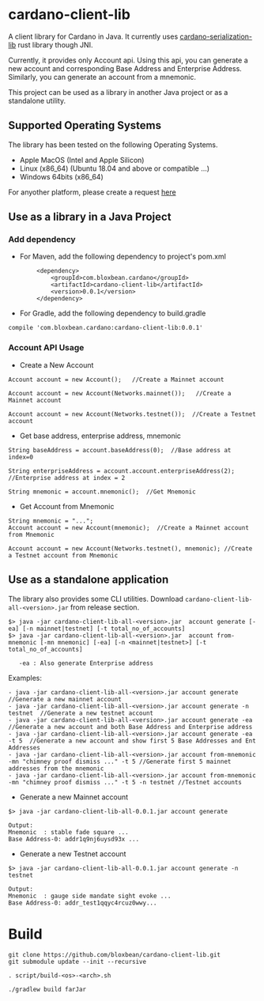 # cardano-client-lib 

A client library for Cardano in Java. It currently uses [cardano-serialization-lib](https://github.com/Emurgo/cardano-serialization-lib) rust library though JNI.

Currently, it provides only Account api. Using this api, you can generate a new account and corresponding Base Address and Enterprise Address. Similarly, you can generate an account from a mnemonic.

This project can be used as a library in another Java project or as a standalone utility.

## Supported Operating Systems
The library has been tested on the following Operating Systems.

- Apple MacOS (Intel and Apple Silicon)
- Linux (x86_64) (Ubuntu 18.04 and above or compatible ...)
- Windows 64bits (x86_64)

For anyother platform, please create a request [here](https://github.com/bloxbean/cardano-client-lib/issues)


## Use as a library in a Java Project

### Add dependency

- For Maven, add the following dependency to project's pom.xml
```
        <dependency>
            <groupId>com.bloxbean.cardano</groupId>
            <artifactId>cardano-client-lib</artifactId>
            <version>0.0.1</version>
        </dependency>
```

- For Gradle, add the following dependency to build.gradle

```
compile 'com.bloxbean.cardano:cardano-client-lib:0.0.1'
```

### Account API Usage

- Create a New Account

```aidl
Account account = new Account();   //Create a Mainnet account

Account account = new Account(Networks.mainnet());   //Create a Mainnet account

Account account = new Account(Networks.testnet());  //Create a Testnet account
```
- Get base address, enterprise address, mnemonic
```aidl
String baseAddress = account.baseAddress(0);  //Base address at index=0

String enterpriseAddress = account.account.enterpriseAddress(2);  //Enterprise address at index = 2

String mnemonic = account.mnemonic();  //Get Mnemonic
```

- Get Account from Mnemonic

```aidl
String mnemonic = "...";
Account account = new Account(mnemonic);  //Create a Mainnet account from Mnemonic

Account account = new Account(Networks.testnet(), mnemonic); //Create a Testnet account from Mnemonic
```

## Use as a standalone application
The library also provides some CLI utilities. Download `cardano-client-lib-all-<version>.jar` from release section.

```aidl
$> java -jar cardano-client-lib-all-<version>.jar  account generate [-ea] [-n mainnet|testnet] [-t total_no_of_accounts]
$> java -jar cardano-client-lib-all-<version>.jar  account from-mnemonic [-mn mnemonic] [-ea] [-n <mainnet|testnet>] [-t total_no_of_accounts]
   
   -ea : Also generate Enterprise address
```

Examples:
```aidl
- java -jar cardano-client-lib-all-<version>.jar account generate  //Generate a new mainnet account
- java -jar cardano-client-lib-all-<version>.jar account generate -n testnet  //Generate a new testnet account
- java -jar cardano-client-lib-all-<version>.jar account generate -ea  //Generate a new account and both Base Address and Enterprise address
- java -jar cardano-client-lib-all-<version>.jar account generate -ea -t 5  //Generate a new account and show first 5 Base Addresses and Ent Addresses
- java -jar cardano-client-lib-all-<version>.jar account from-mnemonic -mn "chimney proof dismiss ..." -t 5 //Generate first 5 mainnet addresses from the mnemonic
- java -jar cardano-client-lib-all-<version>.jar account from-mnemonic -mn "chimney proof dismiss ..." -t 5 -n testnet //Testnet accounts
```
- Generate a new Mainnet account

```aidl
$> java -jar cardano-client-lib-all-0.0.1.jar account generate

Output: 
Mnemonic  : stable fade square ...
Base Address-0: addr1q9nj6uysd93x ...
```
- Generate a new Testnet account
```aidl
$> java -jar cardano-client-lib-all-0.0.1.jar account generate -n testnet

Output:
Mnemonic  : gauge side mandate sight evoke ...
Base Address-0: addr_test1qqyc4rcuz0wwy...

```


# Build

```
git clone https://github.com/bloxbean/cardano-client-lib.git
git submodule update --init --recursive

. script/build-<os>-<arch>.sh

./gradlew build farJar
```
